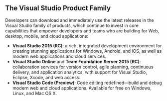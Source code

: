 <properties
    pageTitle="products"
    description="The Visual Studio Product Family"
    slug="Product Family"
    order="100"    
    keywords="visual studio, team foundation server, visual studio online, vs2015, vs, visualstudio, tfs, vso"
/>

## The Visual Studio Product Family

Developers can download and immediately use the latest releases in the Visual Studio family of products, which continue to invest in core capabilities that empower developers and teams who are building for Web, desktop, mobile, and cloud applications:

- **Visual Studio 2015 (RC)**: a rich, integrated development environment for creating stunning applications for Windows, Android, and iOS, as well as modern web applications and cloud services.
- **Visual Studio Online** and **Team Foundation Server 2015 (RC)**: collaboration services for version control, agile planning, continuous delivery, and application analytics, with support for Visual Studio, Eclipse, Xcode, and web access.
- **Visual Studio Code (Preview)**: Code editing redefined—build and debug modern web and cloud applications. Available for free on Windows, Linux, and Mac OS X.
